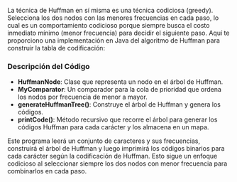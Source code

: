 La técnica de Huffman en sí misma es una técnica codiciosa (greedy). Selecciona los dos nodos con las menores frecuencias en cada paso, lo cual es un comportamiento codicioso porque siempre busca el costo inmediato mínimo (menor frecuencia) para decidir el siguiente paso. Aquí te proporciono una implementación en Java del algoritmo de Huffman para construir la tabla de codificación:

### Descripción del Código
- **HuffmanNode**: Clase que representa un nodo en el árbol de Huffman.
- **MyComparator**: Un comparador para la cola de prioridad que ordena los nodos por frecuencia de menor a mayor.
- **generateHuffmanTree()**: Construye el árbol de Huffman y genera los códigos.
- **printCode()**: Método recursivo que recorre el árbol para generar los códigos Huffman para cada carácter y los almacena en un mapa.

Este programa leerá un conjunto de caracteres y sus frecuencias, construirá el árbol de Huffman y luego imprimirá los códigos binarios para cada carácter según la codificación de Huffman. Esto sigue un enfoque codicioso al seleccionar siempre los dos nodos con menor frecuencia para combinarlos en cada paso.